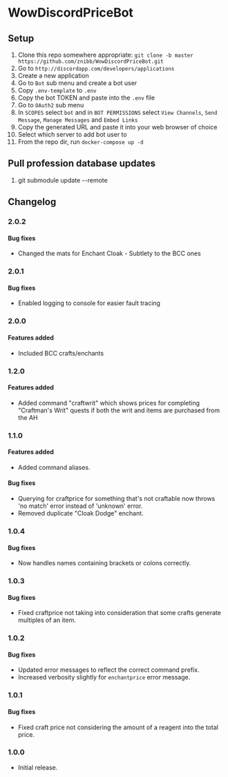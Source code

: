 # WowDiscordPriceBot

## Setup
1. Clone this repo somewhere appropriate: `git clone -b master https://github.com/znibb/WowDiscordPriceBot.git`
1. Go to `http://discordapp.com/developers/applications`
1. Create a new application
1. Go to `Bot` sub menu and create a bot user
1. Copy `.env-template` to `.env`
1. Copy the bot TOKEN and paste into the `.env` file
1. Go to `OAuth2` sub menu
1. In `SCOPES` select `bot` and in `BOT PERMISSIONS` select `View Channels`, `Send Message`, `Manage Messages` and `Embed Links`
1. Copy the generated URL and paste it into your web browser of choice
1. Select which server to add bot user to
1. From the repo dir, run `docker-compose up -d`

## Pull profession database updates
1. git submodule update --remote

## Changelog
### 2.0.2
#### Bug fixes
- Changed the mats for Enchant Cloak - Subtlety to the BCC ones

### 2.0.1
#### Bug fixes
- Enabled logging to console for easier fault tracing

### 2.0.0
#### Features added
- Included BCC crafts/enchants

### 1.2.0
#### Features added
- Added command "craftwrit" which shows prices for completing "Craftman's Writ" quests if both the writ and items are purchased from the AH

### 1.1.0
#### Features added
- Added command aliases.

#### Bug fixes
- Querying for craftprice for something that's not craftable now throws 'no match' error instead of 'unknown' error.
- Removed duplicate "Cloak Dodge" enchant.

### 1.0.4
#### Bug fixes
- Now handles names containing brackets or colons correctly.

### 1.0.3
#### Bug fixes
- Fixed craftprice not taking into consideration that some crafts generate multiples of an item.

### 1.0.2
#### Bug fixes
- Updated error messages to reflect the correct command prefix.
- Increased verbosity slightly for `enchantprice` error message.

### 1.0.1
#### Bug fixes
- Fixed craft price not considering the amount of a reagent into the total price.

### 1.0.0
- Initial release.
